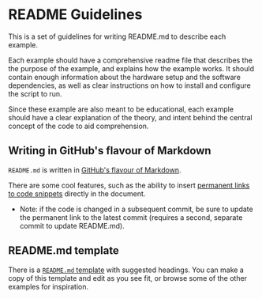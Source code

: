 # README Guidelines
This is a set of guidelines for writing README.md to describe each example.

Each example should have a comprehensive readme file that describes the
the purpose of the example, and explains how the example works.
It should contain enough information about the hardware setup
and the software dependencies, as well as clear instructions on how to install
and configure the script to run.

Since these example are also meant to be educational, each example should have a clear
explanation of the theory, and intent behind the central concept of the code to aid comprehension.

## Writing in GitHub's flavour of Markdown
`README.md` is written in [GitHub's flavour of Markdown](https://docs.github.com/en/get-started/writing-on-github/getting-started-with-writing-and-formatting-on-github/basic-writing-and-formatting-syntax).

There are some cool features, such as the ability to insert [permanent links to code snippets](https://docs.github.com/en/get-started/writing-on-github/working-with-advanced-formatting/creating-a-permanent-link-to-a-code-snippet)
directly in the document.
- Note: if the code is changed in a subsequent commit, be sure to update the permanent link to the latest commit
(requires a second, separate commit to update README.md).

## README.md template
There is a [`README.md` template](../src/_template/README.md) with suggested headings.
You can make a copy of this template and edit as you see fit,
or browse some of the other examples for inspiration.

